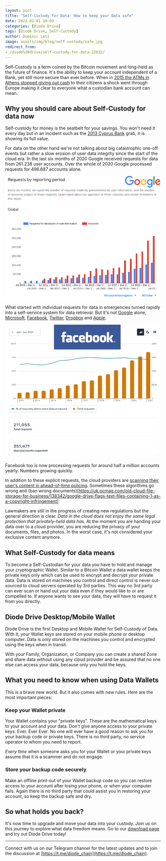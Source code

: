 ```yaml
---
layout: post
title: "Self-Custody for Data: How to keep your Data safe"
date: 2022-02-01 10:03
categories: [Diode Drive]
tags: [Diode Drive, Self-Custody]
author: Dominic Letz
image: assets/img/blog/self-custody/safe.jpg
redirect_from:
- /diode%20drive/self-custody-for-data-22032/
---
```


Self-Custody is a term coined by the Bitcoin movement and long-held as the future of finance. It's the ability to keep your account independent of a Bank, yet still more secure than ever before. When in [2015 the ATMs in Athens stopped giving out cash](https://www.bbc.com/news/business-33403008) to their citizens a shock went through Europe making it clear to everyone what a custodian bank account can mean.

## Why you should care about Self-Custody for data now

Self-custody for money is the seatbelt for your savings. You won't need it every day but in an incident such as the [2013 Cyprus Bank](https://www.theatlantic.com/business/archive/2013/03/everything-you-need-to-know-about-the-cyprus-bank-disaster/274096/) grab, it is showing its full value.

For data on the other hand we're not talking about big catastrophic one-off events but rather a slow erosion of user data integrity since the start of the cloud era. In the last six months of 2020 Google received requests for data from 261.238 user accounts. Over the whole of 2020 Google processed requests for 496.687 accounts alone.

![](../assets/img/blog/self-custody/google.png)

What started with individual requests for data in emergencies turned rapidly into a self-service system for data retrieval. But it's not [Google](https://transparencyreport.google.com/user-data/overview?hl=en) alone, [Microsoft](https://www.microsoft.com/en-us/corporate-responsibility/law-enforcement-requests-report), [Facebook](https://transparency.fb.com/data/government-data-requests/), [Twitter](https://transparency.twitter.com/), [Dropbox](https://www.dropbox.com/transparency/reports) and [Apple](https://www.apple.com/legal/transparency/).

![](../assets/img/blog/self-custody/facebook.png)

Facebook too is now processing requests for around half a million accounts yearly. Numbers growing quickly.

In addition to these explicit requests, the cloud providers are [scanning their user's content in ahead-of-time policing](https://www.infoworld.com/article/3115779/dont-trust-your-cloud-service-until-youve-read-the-terms.html). Sometimes these algorithms go wrong and (ban wrong documents)[https://uk.pcmag.com/old-cloud-file-storage-for-business/138342/google-drive-flags-text-files-containing-1-as-a-copyright-infringement]

Lawmakers are still in the progress of creating new regulations but the general direction is clear. *Data in the cloud does not enjoy the same legal protection that privately-held data has.* At the moment you are handing your data over to a cloud provider, you are reducing the privacy of your documents, files, and photos. In the worst case, it's not considered your exclusive content anymore.

## What Self-Custody for data means

To become a Self-Custodian for your data you have to hold and manage your cryptographic Wallet. Similar to a Bitcoin Wallet a data wallet keeps the private keys only which can be used to encrypt and decrypt your private data. Data is stored on machines you control and direct control is never out-sourced to cloud servers operated by 3rd parties. This way no 3rd party can ever scan or hand out your data even if they would like to or are compelled to. If anyone wants to see your data, they will have to request it from you directly.

## Diode Drive Desktop/Mobile Wallet

Diode Drive is the first Desktop and Mobile Wallet for Self-Custody of Data. With it, your Wallet keys are stored on your mobile phone or desktop computer. Data is only stored on the machines you control and encrypted using the keys when in transit.

With your Family, Organization, or Company you can create a shared Zone and share data without using any cloud provider and be assured that no one else can access your data, because only you hold the keys.

## What you need to know when using Data Wallets

This is a brave new world. But it also comes with new rules. Here are the most important pieces:

### Keep your Wallet private

Your Wallet contains your "private keys". These are the mathematical keys to your account and your data. Don't give anyone access to your private keys. Ever. Ever Ever. No one will ever have a good reason to ask you for your backup code or private keys. There is no third party, no service operator to whom you need to report.

*Every time* when someone asks you for your Wallet or your private keys assume that it is a scammer and do not engage.

### Store your backup code securely

Make an offline print-out of your Wallet backup code so you can restore access to your account after losing your phone, or when your computer fails. Again there is no third party that could assist you in restoring your account, so keep the backup safe and dry.

## So what holds you back?

It's now time to upgrade and move your data into your custody. Join us on this journey to explore what data freedom means. Go to our [download page](/download/) and try out Diode Drive today!

---

Connect with us on our Telegram channel for the latest updates and to join the discussion at [https://t.me/diode_chain](https://t.me/diode_chain).
